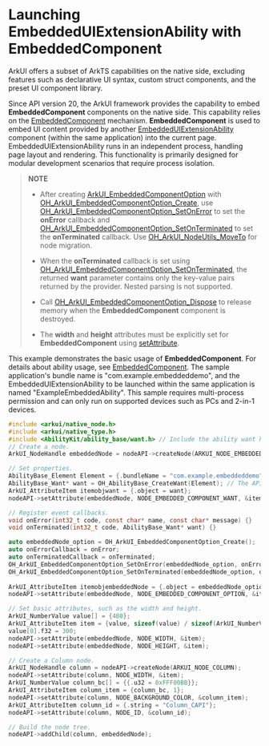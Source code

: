 # Launching EmbeddedUIExtensionAbility with EmbeddedComponent
<!--Kit: ArkUI-->
<!--Subsystem: ArkUI-->
<!--Owner: @dutie123-->
<!--Designer: @lmleon-->
<!--Tester: @fredyuan0912-->
<!--Adviser: @HelloCrease-->

ArkUI offers a subset of ArkTS capabilities on the native side, excluding features such as declarative UI syntax, custom struct components, and the preset UI component library.


Since API version 20, the ArkUI framework provides the capability to embed **EmbeddedComponent** components on the native side. This capability relies on the [EmbeddedComponent](../reference/apis-arkui/arkui-ts/ts-container-embedded-component.md) mechanism. **EmbeddedComponent** is used to embed UI content provided by another [EmbeddedUIExtensionAbility](../reference/apis-ability-kit/js-apis-app-ability-embeddedUIExtensionAbility.md) component (within the same application) into the current page. EmbeddedUIExtensionAbility runs in an independent process, handling page layout and rendering. This functionality is primarily designed for modular development scenarios that require process isolation.


> **NOTE**
>
> - After creating [ArkUI_EmbeddedComponentOption](../reference/apis-arkui/capi-arkui-nativemodule-arkui-embeddedcomponentoption.md) with [OH_ArkUI_EmbeddedComponentOption_Create](../reference/apis-arkui/capi-native-type-h.md#oh_arkui_embeddedcomponentoption_create), use [OH_ArkUI_EmbeddedComponentOption_SetOnError](../reference/apis-arkui/capi-native-type-h.md#oh_arkui_embeddedcomponentoption_setonerror) to set the **onError** callback and [OH_ArkUI_EmbeddedComponentOption_SetOnTerminated](../reference/apis-arkui/capi-native-type-h.md#oh_arkui_embeddedcomponentoption_setonterminated) to set the **onTerminated** callback. Use [OH_ArkUI_NodeUtils_MoveTo](../reference/apis-arkui/capi-native-node-h.md#oh_arkui_nodeutils_moveto) for node migration.
>
> - When the **onTerminated** callback is set using [OH_ArkUI_EmbeddedComponentOption_SetOnTerminated](../reference/apis-arkui/capi-native-type-h.md#oh_arkui_embeddedcomponentoption_setonterminated), the returned **want** parameter contains only the key-value pairs returned by the provider. Nested parsing is not supported.
>
> - Call [OH_ArkUI_EmbeddedComponentOption_Dispose](../reference/apis-arkui/capi-native-type-h.md#oh_arkui_embeddedcomponentoption_dispose) to release memory when the **EmbeddedComponent** component is destroyed.
>
> - The **width** and **height** attributes must be explicitly set for **EmbeddedComponent** using [setAttribute](../reference/apis-arkui/capi-arkui-nativemodule-arkui-nativenodeapi-1.md#setattribute).

This example demonstrates the basic usage of **EmbeddedComponent**. For details about ability usage, see [EmbeddedComponent](../reference/apis-arkui/arkui-ts/ts-container-embedded-component.md). The sample application's bundle name is "com.example.embeddeddemo", and the EmbeddedUIExtensionAbility to be launched within the same application is named "ExampleEmbeddedAbility". This sample requires multi-process permission and can only run on supported devices such as PCs and 2-in-1 devices.

  ```c
#include <arkui/native_node.h>
#include <arkui/native_type.h>
#include <AbilityKit/ability_base/want.h> // Include the ability want header file.
// Create a node.
ArkUI_NodeHandle embeddedNode = nodeAPI->createNode(ARKUI_NODE_EMBEDDED_COMPONENT);

// Set properties.
AbilityBase_Element Element = {.bundleName = "com.example.embeddeddemo", .abilityName = "EmbeddedUIExtensionAbility", .moduleName = ""};// The API is provided by the ability side.
AbilityBase_Want* want = OH_AbilityBase_CreateWant(Element); // The API is provided by the ability side.
ArkUI_AttributeItem itemobjwant = {.object = want};
nodeAPI->setAttribute(embeddedNode, NODE_EMBEDDED_COMPONENT_WANT, &itemobjwant);

// Register event callbacks.
void onError(int32_t code, const char* name, const char* message) {}
void onTerminated(int32_t code, AbilityBase_Want* want) {}

auto embeddedNode_option = OH_ArkUI_EmbeddedComponentOption_Create();
auto onErrorCallback = onError;
auto onTerminatedCallback = onTerminated;
OH_ArkUI_EmbeddedComponentOption_SetOnError(embeddedNode_option, onErrorCallback);
OH_ArkUI_EmbeddedComponentOption_SetOnTerminated(embeddedNode_option, onTerminatedCallback);
    
ArkUI_AttributeItem itemobjembeddedNode = {.object = embeddedNode_option};
nodeAPI->setAttribute(embeddedNode, NODE_EMBEDDED_COMPONENT_OPTION, &itemobjembeddedNode);

// Set basic attributes, such as the width and height.
ArkUI_NumberValue value[] = {480};
ArkUI_AttributeItem item = {value, sizeof(value) / sizeof(ArkUI_NumberValue)};
value[0].f32 = 300;
nodeAPI->setAttribute(embeddedNode, NODE_WIDTH, &item);
nodeAPI->setAttribute(embeddedNode, NODE_HEIGHT, &item);

// Create a Column node.
ArkUI_NodeHandle column = nodeAPI->createNode(ARKUI_NODE_COLUMN);
nodeAPI->setAttribute(column, NODE_WIDTH, &item);
ArkUI_NumberValue column_bc[] = {{.u32 = 0xFFF00BB}};
ArkUI_AttributeItem column_item = {column_bc, 1};
nodeAPI->setAttribute(column, NODE_BACKGROUND_COLOR, &column_item);
ArkUI_AttributeItem column_id = {.string = "Column_CAPI"};
nodeAPI->setAttribute(column, NODE_ID, &column_id);

// Build the node tree.
nodeAPI->addChild(column, embeddedNode);
  ```

